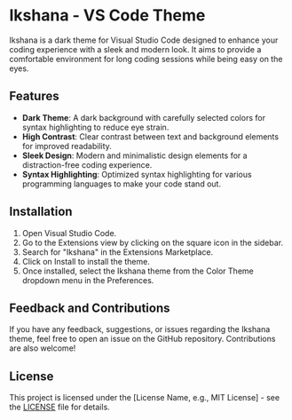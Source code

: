 # Ikshana - VS Code Theme

Ikshana is a dark theme for Visual Studio Code designed to enhance your coding experience with a sleek and modern look. It aims to provide a comfortable environment for long coding sessions while being easy on the eyes.

## Features

- **Dark Theme**: A dark background with carefully selected colors for syntax highlighting to reduce eye strain.
- **High Contrast**: Clear contrast between text and background elements for improved readability.
- **Sleek Design**: Modern and minimalistic design elements for a distraction-free coding experience.
- **Syntax Highlighting**: Optimized syntax highlighting for various programming languages to make your code stand out.

## Installation

1. Open Visual Studio Code.
2. Go to the Extensions view by clicking on the square icon in the sidebar.
3. Search for "Ikshana" in the Extensions Marketplace.
4. Click on Install to install the theme.
5. Once installed, select the Ikshana theme from the Color Theme dropdown menu in the Preferences.


## Feedback and Contributions

If you have any feedback, suggestions, or issues regarding the Ikshana theme, feel free to open an issue on the GitHub repository. Contributions are also welcome!



## License

This project is licensed under the [License Name, e.g., MIT License] - see the [LICENSE](LICENSE) file for details.
